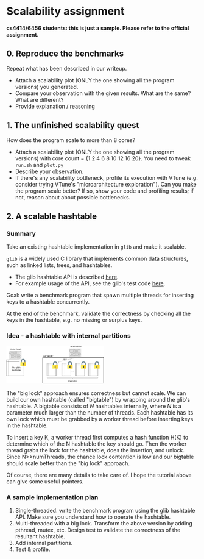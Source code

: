 # Scalability assignment

**cs4414/6456 students: this is just a sample. Please refer to the official assignment.** 

## 0. Reproduce the benchmarks

Repeat what has been described in our writeup. 

* Attach a scalability plot (ONLY the one showing all the program versions) you generated. 
* Compare your observation with the given results. What are the same? What are different? 
* Provide explanation / reasoning

## 1. The unfinished scalability quest

How does the program scale to more than 8 cores? 

* Attach a scalability plot (ONLY the one showing all the program versions) with core count = {1 2 4 6 8 10 12 16 20}. You need to tweak `run.sh` and `plot.py`
* Describe your observation. 
* If there's any scalability bottleneck, profile its execution with VTune (e.g. consider trying VTune's "microarchitecture exploration"). Can you make the program scale better? If so, show your code and profiling results; if not, reason about about possible bottlenecks. 

## 2. A scalable hashtable 

### Summary

Take an existing hashtable implementation in `glib` and make it scalable. 

`glib` is a widely used C library that implements common data structures, such as linked lists, trees, and hashtables. 

* The glib hashtable API is described [here](https://developer.gnome.org/glib/stable/glib-Hash-Tables.html). 
* For example usage of the API, see the glib's test code [here](https://github.com/GNOME/glib/blob/master/glib/tests/hash.c). 

Goal: write a benchmark program that spawn multiple threads for inserting keys to a hashtable concurrently. 

At the end of the benchmark, validate the correctness by checking all the keys in the hashtable, e.g. no missing or surplus keys. 

### Idea - a hashtable with internal partitions

<img src="figures/bigtable.png" style="zoom: 25%;" />

The "big lock" approach ensures correctness but cannot scale. We can build our own hashtable (called "bigtable") by wrapping around the glib's hashtable. A bigtable consists of *N* hashtables internally, where *N* is a parameter much larger than the number of threads. Each hashtable has its own lock which must be grabbed by a worker thread before inserting keys in the hashtable. 

To insert a key K, a worker thread first computes a hash function H(K) to determine which of the N hashtable the key should go. Then the worker thread grabs the lock for the hashtable, does the insertion, and unlock. Since N>>numThreads, the chance lock contention is low and our bigtable should scale better than the "big lock" approach. 

Of course, there are many details to take care of. I hope the tutorial above can give some useful pointers. 

### A sample implementation plan 

1. Single-threaded. write the benchmark program using the glib hashtable API. Make sure you understand how to operate the hashtable. 
2. Multi-threaded with a big lock. Transform the above version by adding pthread, mutex, etc. Design test to validate the correctness of the resultant hashtable. 
3. Add internal partitions. 
4. Test & profile. 
